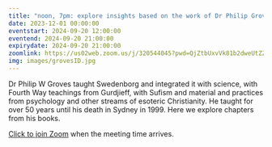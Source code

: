 ```yaml
---
title: "noon, 7pm: explore insights based on the work of Dr Philip Groves"
date: 2023-12-01 00:00:00
eventstart: 2024-09-20 12:00:00
eventend: 2024-09-20 21:00:00
expirydate: 2024-09-20 21:00:00
zoomlink: https://us02web.zoom.us/j/320544045?pwd=QjZtbUxvVk81b2dweUtZZTE3ZE9IZz09
img: images/grovesID.jpg
---
```


Dr Philip W Groves taught Swedenborg and integrated it with science, with Fourth Way teachings from Gurdjieff, with Sufism and material and practices from psychology and other streams of esoteric Christianity. He taught for over 50 years until his death in Sydney in 1999. Here we explore chapters from his books.

[Click to join Zoom](https://us02web.zoom.us/j/320544045?pwd=QjZtbUxvVk81b2dweUtZZTE3ZE9IZz09) when the meeting time arrives.